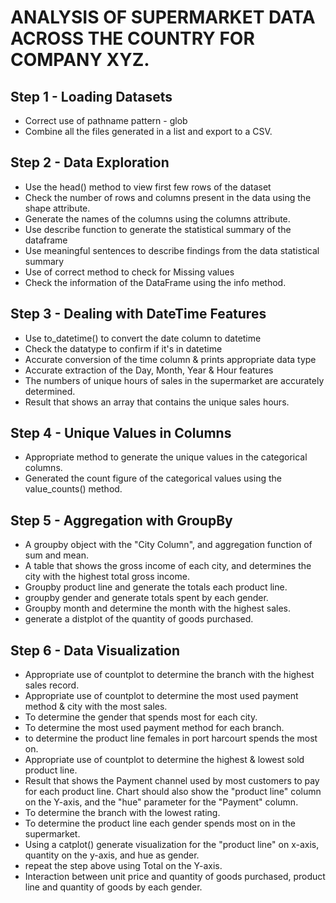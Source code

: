 # ANALYSIS OF SUPERMARKET DATA ACROSS THE COUNTRY FOR COMPANY XYZ.
## Step 1 - Loading Datasets
 - Correct use of pathname pattern - glob
 - Combine all the files generated in a list and export to a CSV.

## Step 2 - Data Exploration
 - Use the head() method to view first few rows of the dataset
 - Check the number of rows and columns present in the data using the shape attribute.
 - Generate the names of the columns using the columns attribute.
 - Use describe function to generate the statistical summary of the dataframe
 - Use meaningful sentences to describe findings from the data statistical summary
 - Use of correct method to check for Missing values
 - Check the information of the DataFrame using the info method.

## Step 3 - Dealing with DateTime Features
 - Use to_datetime() to convert the date column to datetime
 - Check the datatype to confirm if it's in datetime
 - Accurate conversion of the time column & prints appropriate data type
 - Accurate extraction of the Day, Month, Year & Hour features
 - The numbers of unique hours of sales in the supermarket are accurately determined.
 - Result that shows an array that contains the unique sales hours.

## Step 4 - Unique Values in Columns
 - Appropriate method to generate the unique values in the categorical columns.
 - Generated the count figure of the categorical values using the value_counts() method.

## Step 5 - Aggregation with GroupBy
 - A groupby object with the "City Column", and aggregation function of sum and mean.
 - A table that shows the gross income of each city, and determines the city with the highest total gross income.
 - Groupby product line and generate the totals each product line.
 - groupby gender and generate totals spent by each gender.
 - Groupby month and determine the month with the highest sales.
 - generate a distplot of the quantity of goods purchased.

## Step 6 - Data Visualization
 - Appropriate use of countplot to determine the branch with the highest sales record.
 - Appropriate use of countplot to determine the most used payment method & city with the most sales.
 - To determine the gender that spends most for each city.
 - To determine the most used payment method for each branch.
 - to determine the product line females in port harcourt spends the most on.
 - Appropriate use of countplot to determine the highest & lowest sold product line.
 - Result that shows the Payment channel used by most customers to pay for each product line. Chart should also show the "product line" column on the Y-axis, and the "hue" parameter for the "Payment" column.
 -  To determine the branch with the lowest rating.
 -  To determine the product line each gender spends most on in the supermarket.
 -  Using a catplot() generate visualization for the "product line" on x-axis, quantity on the y-axis, and hue as gender.
 -  repeat the step above using Total on the Y-axis.
 -  Interaction between unit price and quantity of goods purchased, product line and quantity of goods by each gender.

